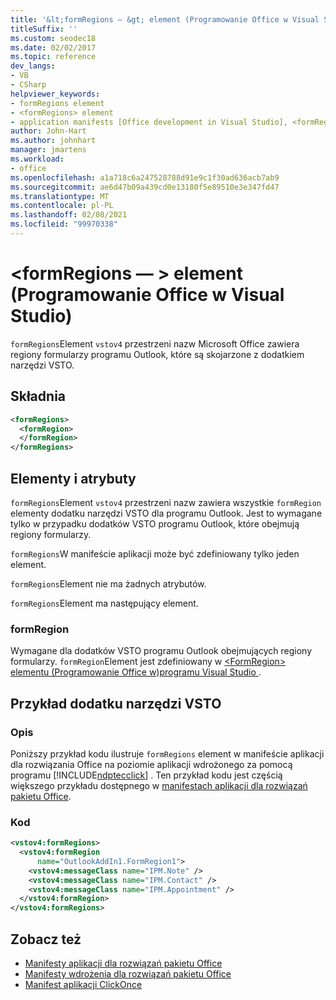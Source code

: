 ```yaml
---
title: '&lt;formRegions — &gt; element (Programowanie Office w Visual Studio)'
titleSuffix: ''
ms.custom: seodec18
ms.date: 02/02/2017
ms.topic: reference
dev_langs:
- VB
- CSharp
helpviewer_keywords:
- formRegions element
- <formRegions> element
- application manifests [Office development in Visual Studio], <formRegions> element
author: John-Hart
ms.author: johnhart
manager: jmartens
ms.workload:
- office
ms.openlocfilehash: a1a718c6a247528788d91e9c1f30ad636acb7ab9
ms.sourcegitcommit: ae6d47b09a439cd0e13180f5e89510e3e347fd47
ms.translationtype: MT
ms.contentlocale: pl-PL
ms.lasthandoff: 02/08/2021
ms.locfileid: "99970338"
---
```

# <a name="ltformregionsgt-element-office-development-in-visual-studio"></a>&lt;formRegions — &gt; element (Programowanie Office w Visual Studio)
  `formRegions`Element `vstov4` przestrzeni nazw Microsoft Office zawiera regiony formularzy programu Outlook, które są skojarzone z dodatkiem narzędzi VSTO.

## <a name="syntax"></a>Składnia

```xml
<formRegions>
  <formRegion>
  </formRegion>
</formRegions>
```

## <a name="elements-and-attributes"></a>Elementy i atrybuty
 `formRegions`Element `vstov4` przestrzeni nazw zawiera wszystkie `formRegion` elementy dodatku narzędzi VSTO dla programu Outlook. Jest to wymagane tylko w przypadku dodatków VSTO programu Outlook, które obejmują regiony formularzy.

 `formRegions`W manifeście aplikacji może być zdefiniowany tylko jeden element.

 `formRegions`Element nie ma żadnych atrybutów.

 `formRegions`Element ma następujący element.

### <a name="formregion"></a>formRegion
 Wymagane dla dodatków VSTO programu Outlook obejmujących regiony formularzy. `formRegion`Element jest zdefiniowany w [&#60;FormRegion&#62; elementu &#40;Programowanie Office w&#41;programu Visual Studio ](../vsto/formregion-element-office-development-in-visual-studio.md).

## <a name="vsto-add-in-example"></a>Przykład dodatku narzędzi VSTO

### <a name="description"></a>Opis
 Poniższy przykład kodu ilustruje `formRegions` element w manifeście aplikacji dla rozwiązania Office na poziomie aplikacji wdrożonego za pomocą programu [!INCLUDE[ndptecclick](../vsto/includes/ndptecclick-md.md)] . Ten przykład kodu jest częścią większego przykładu dostępnego w [manifestach aplikacji dla rozwiązań pakietu Office](../vsto/application-manifests-for-office-solutions.md).

### <a name="code"></a>Kod

```xml
<vstov4:formRegions>
  <vstov4:formRegion
      name="OutlookAddIn1.FormRegion1">
    <vstov4:messageClass name="IPM.Note" />
    <vstov4:messageClass name="IPM.Contact" />
    <vstov4:messageClass name="IPM.Appointment" />
  </vstov4:formRegion>
</vstov4:formRegions>
```

## <a name="see-also"></a>Zobacz też

- [Manifesty aplikacji dla rozwiązań pakietu Office](../vsto/application-manifests-for-office-solutions.md)
- [Manifesty wdrożenia dla rozwiązań pakietu Office](../vsto/deployment-manifests-for-office-solutions.md)
- [Manifest aplikacji ClickOnce](../deployment/clickonce-application-manifest.md)